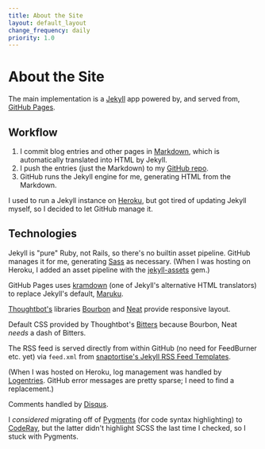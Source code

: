 ```yaml
---
title: About the Site
layout: default_layout
change_frequency: daily
priority: 1.0
---
```


About the Site
=====
The main implementation is a [Jekyll](http://github.com/mojombo/jekyll/) app powered by, and served from, [GitHub Pages](https://pages.github.com/).

Workflow
----

1. I commit blog entries and other pages in [Markdown](http://daringfireball.net/projects/markdown/), which is automatically translated into HTML by Jekyll.
2. I push the entries (just the Markdown) to my [GitHub repo](https://github.com/bobgilmore/bobgilmore.github.io).
3. GitHub runs the Jekyll engine for me, generating HTML from the Markdown.

I used to run a Jekyll instance on [Heroku](https://www.heroku.com/), but got tired of updating Jekyll myself, so I decided to let GitHub manage it.

Technologies
-----

Jekyll is "pure" Ruby, not Rails, so there's no builtin asset pipeline. GitHub manages it for me, generating [Sass](http://sass-lang.com/) as necessary.  (When I was hosting on Heroku, I added an asset pipeline with the [jekyll-assets](https://github.com/ixti/jekyll-assets) gem.)

GitHub Pages uses [kramdown](http://kramdown.gettalong.org/) (one of Jekyll's alternative HTML translators) to replace Jekyll's default, [Maruku](http://maruku.rubyforge.org/).

[Thoughtbot's](http://thoughtbot.com) libraries [Bourbon](http://bourbon.io/) and [Neat](http://neat.bourbon.io/) provide responsive layout.

Default CSS provided by Thoughtbot's [Bitters](https://github.com/thoughtbot/bitters) because Bourbon, Neat *needs* a dash of Bitters.

The RSS feed is served directly from within GitHub (no need for FeedBurner etc. yet) via `feed.xml` from [snaptortise's Jekyll RSS Feed Templates](https://github.com/snaptortoise/jekyll-rss-feeds).

(When I was hosted on Heroku, log management was handled by [Logentries](https://addons.heroku.com/logentries).  GitHub error messages are pretty sparse; I need to find a replacement.)

Comments handled by [Disqus](http://disqus.com/).

I *considered* migrating off of [Pygments](http://pygments.org/) (for code syntax highlighting) to [CodeRay](http://coderay.rubychan.de/), but the latter didn't highlight SCSS the last time I checked, so I stuck with Pygments.
